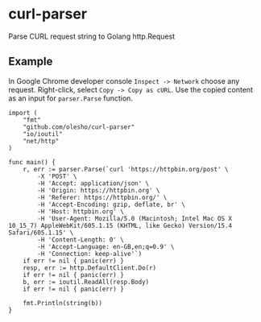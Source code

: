 # curl-parser
Parse CURL request string to Golang http.Request

## Example
In Google Chrome developer console `Inspect -> Network` choose any request. Right-click, select `Copy -> Copy as cURL`. Use the copied content as an input for `parser.Parse` function.

```
import (
	"fmt"
	"github.com/olesho/curl-parser"
	"io/ioutil"
	"net/http"
)

func main() {
	r, err := parser.Parse(`curl 'https://httpbin.org/post' \
		-X 'POST' \
		-H 'Accept: application/json' \
		-H 'Origin: https://httpbin.org' \
		-H 'Referer: https://httpbin.org/' \
		-H 'Accept-Encoding: gzip, deflate, br' \
		-H 'Host: httpbin.org' \
		-H 'User-Agent: Mozilla/5.0 (Macintosh; Intel Mac OS X 10_15_7) AppleWebKit/605.1.15 (KHTML, like Gecko) Version/15.4 Safari/605.1.15' \
		-H 'Content-Length: 0' \
		-H 'Accept-Language: en-GB,en;q=0.9' \
		-H 'Connection: keep-alive'`)
	if err != nil { panic(err) }
	resp, err := http.DefaultClient.Do(r)
	if err != nil { panic(err) }
	b, err := ioutil.ReadAll(resp.Body)
	if err != nil { panic(err) }

	fmt.Println(string(b))
}
```